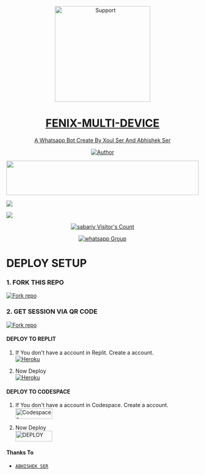 </p>
<p align="center">
  <a href="https://chat.whatsapp.com/I8KWiuy62CvDw7Y492sYEy">
    <img alt=Support height="250" src="https://i.imgur.com/NlixkpK.jpeg"> 
    </p>
<h1 align="center">      FENIX-MULTI-DEVICE
</h1>
<p align="center"> 
  
<p align="center"> A Whatsapp Bot Create By Xoul Ser And Abhishek Ser
 
  </a>
</p>
<p align="center">
<a href="https://github.com/sabariy"><img title="Author" src="https://img.shields.io/badge/FENIX-MULTI_DEVICE-black?style=for-the-badge&logo=github"></a>
<p/>



<img src="https://i.imgur.com/dBaSKWF.gif" height="90" width="100%">

</p>


   <p align="left">
  <a href="https://github.com/sabariy/fenix-md/fork">
    <img src="https://img.shields.io/github/forks/sabariy/fenix-md?label=Fork&style=social">
  <p align="left"> 
  <a href="https://github.com/sabariy/fenix_test/stargazers">
    <img src="https://img.shields.io/github/stars/sabariy/fenix-md?style=social">
      
  
 

</p>
<p align="center"><img src="https://profile-counter.glitch.me/{sabariy}/count.svg" alt="sabariy Visitor's Count" /></p>
<p align="center">
 <a href="https://chat.whatsapp.com/I8KWiuy62CvDw7Y492sYEy" target="_blank">
    <img alt="whatsapp Group" src="https://img.shields.io/badge/ Whatsapp Support Group -25D366?style=for-the-badge&logo=whatsapp&logoColor=white" />
  </a>
</p>



# DEPLOY SETUP


### 1. FORK THIS REPO
<a href='https://github.com/sabatiy/fenix-md/fork' target="_blank"><img alt='Fork repo' src='https://img.shields.io/badge/Fork This Repo-black?style=for-the-badge&logo=git&logoColor=white'/></a>



### 2. GET SESSION VIA QR CODE
<a href='https://psychiatric-marlin-fenix-md-ab3ed8f7.koyeb.app/' target="_blank"><img alt='Fork repo' src='https://img.shields.io/badge/Scan Now-black?style=for-the-badge&logo=Koyeb&logoColor=white'/></a>



#### DEPLOY TO REPLIT

1. If You don't have a account in Replit. Create a account.
    <br>
<a href='https://replit.com/' target="_blank"><img alt='Heroku' src='https://img.shields.io/badge/-Create-black?style=for-the-badge&logo=replit&logoColor=white'/></a>

2. Now Deploy
    <br>
<a href='https://replit.com/github/Sabariy/Fenix_test' target="_blank"><img alt='Heroku' src='https://img.shields.io/badge/-Deploy-black?style=for-the-badge&logo=replit&logoColor=white'/></a>



#### DEPLOY TO CODESPACE

1. If You don't have a account in Codespace. Create a account.
    <br>
<a href='https://github.com/login?return_to=https%3A%2F%2Fgithub.com%2Fcodespaces' target="_blank"><img alt='Codespaces' src='https://img.shields.io/badge/CREATE-h?color=black&style=for-the-badge&logo=visualstudiocode' width="96.35" height="28"/></a></p>

2. Now Deploy
    <br>
<a href='https://github.com/codespaces/new' target="_blank"><img alt='DEPLOY' src='https://img.shields.io/badge/DEPLOY -h?color=black&style=for-the-badge&logo=visualstudiocode' width="96.35" height="28"/></a></p>


#### Thanks To

* [`ABHISHEK SER`](https://github.com/AbhishekSuresh2)
